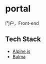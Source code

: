 # portal

门户，Front-end

## Tech Stack

* [Alpine.js](https://alpinejs.dev/)
* [Bulma](https://bulma.io/)
